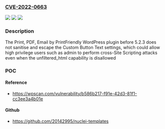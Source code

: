 ### [CVE-2022-0663](https://cve.mitre.org/cgi-bin/cvename.cgi?name=CVE-2022-0663)
![](https://img.shields.io/static/v1?label=Product&message=Print%2C%20PDF%2C%20Email%20by%20PrintFriendly&color=blue)
![](https://img.shields.io/static/v1?label=Version&message=5.2.3%3C%205.2.3%20&color=brighgreen)
![](https://img.shields.io/static/v1?label=Vulnerability&message=CWE-79%20Cross-site%20Scripting%20(XSS)&color=brighgreen)

### Description

The Print, PDF, Email by PrintFriendly WordPress plugin before 5.2.3 does not sanitise and escape the Custom Button Text settings, which could allow high privilege users such as admin to perform cross-Site Scripting attacks even when the unfiltered_html capability is disallowed

### POC

#### Reference
- https://wpscan.com/vulnerability/b586b217-f91e-42d3-81f1-cc3ee3a4b01e

#### Github
- https://github.com/20142995/nuclei-templates

